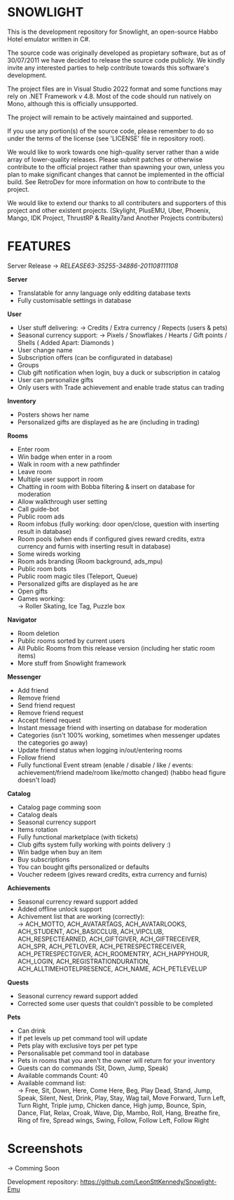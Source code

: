 # SNOWLIGHT

This is the development repository for Snowlight, an open-source Habbo
Hotel emulator written in C#.

The source code was originally developed as propietary software, but as of
30/07/2011 we have decided to release the source code publicly. We kindly
invite any interested parties to help contribute towards this software's
development.

The project files are in Visual Studio 2022 format and some functions may
rely on .NET Framework v 4.8. Most of the code should run natively on Mono,
although this is officially unsupported.

The project will remain to be actively maintained and supported.

If you use any portion(s) of the source code, please remember to do so
under the terms of the license (see 'LICENSE' file in repository root).

We would like to work towards one high-quality server rather than a
wide array of lower-quality releases. Please submit patches or
otherwise contribute to the official project rather than spawning
your own, unless you plan to make significant changes that cannot be
implemented in the official build. See RetroDev for more information on
how to contribute to the project.

We would like to extend our thanks to all contributers and supporters
of this project and other existent projects. (Skylight, PlusEMU, Uber, Phoenix, Mango, IDK Project, ThrustRP & Reality7and Another Projects contributers)

# FEATURES

Server Release -> *RELEASE63-35255-34886-201108111108*

**Server**

- Translatable for anny language only edditing database texts
- Fully customisable settings in database

**User**

- User stuff delivering:
-> Credits / Extra currency / Repects (users & pets)
- Seasonal currency support:
-> Pixels / Snowflakes / Hearts / Gift points / Shells ( Added Apart: Diamonds )
- User change name
- Subscription offers (can be configurated in database)
- Groups
- Club gift notification when login, buy a duck or subscription in catalog
- User can personalize gifts
- Only users with Trade achievement and enable trade status can trading

**Inventory**

- Posters shows her name
- Personalized gifts are displayed as he are (including in trading)

**Rooms** 

- Enter room
- Win badge when enter in a room
- Walk in room with a new pathfinder
- Leave room
- Multiple user support in room
- Chatting in room with Bobba filtering & insert on database for moderation
- Allow walkthrough user setting
- Call guide-bot
- Public room ads
- Room infobus (fully working: door open/close, question with inserting result in database)
- Room pools (when ends if configured gives reward credits, extra currency and furnis with inserting result in database)
- Some wireds working
- Room ads branding (Room background, ads_mpu)
- Public room bots
- Public room magic tiles (Teleport, Queue)
- Personalized gifts are displayed as he are
- Open gifts
- Games working:<br>
-> Roller Skating, Ice Tag, Puzzle box

**Navigator**

- Room deletion
- Public rooms sorted by current users
- All Public Rooms from this release version (including her static room items)
- More stuff from Snowlight framework

**Messenger**

- Add friend
- Remove friend
- Send friend request
- Remove friend request
- Accept friend request
- Instant message friend with inserting on database for moderation
- Categories (isn't 100% working, sometimes when messenger updates the categories go away)
- Update friend status when logging in/out/entering rooms
- Follow friend
- Fully functional Event stream (enable / disable / like / events: achievement/friend made/room like/motto changed) (habbo head figure doesn't load)

**Catalog** 

- Catalog page comming soon
- Catalog deals
- Seasonal currency support
- Items rotation
- Fully functional marketplace (with tickets)
- Club gifts system fully working with points delivery :)
- Win badge when buy an item
- Buy subscriptions
- You can bought gifts personalized or defaults
- Voucher redeem (gives reward credits, extra currency and furnis)

**Achievements**

- Seasonal currency reward support added
- Added offline unlock support
- Achivement list that are working (correctly):<br>
-> ACH_MOTTO, ACH_AVATARTAGS, ACH_AVATARLOOKS, ACH_STUDENT, ACH_BASICCLUB, ACH_VIPCLUB, ACH_RESPECTEARNED, ACH_GIFTGIVER, ACH_GIFTRECEIVER, ACH_SPR, ACH_PETLOVER, ACH_PETRESPECTRECEIVER, ACH_PETRESPECTGIVER, ACH_ROOMENTRY, ACH_HAPPYHOUR, ACH_LOGIN, ACH_REGISTRATIONDURATION, ACH_ALLTIMEHOTELPRESENCE, ACH_NAME, ACH_PETLEVELUP

**Quests**

- Seasonal currency reward support added
- Corrected some user quests that couldn't possible to be completed

**Pets** 

- Can drink
- If pet levels up pet command tool will update
- Pets play with exclusive toys per pet type
- Personalisable pet command tool in database
- Pets in rooms that you aren't the owner will return for your inventory
- Guests can do commands (Sit, Down, Jump, Speak) 
- Available commands Count: 40
- Available command list:<br>
-> Free, Sit, Down, Here, Come Here, Beg, Play Dead, Stand, Jump, Speak, Silent, Nest, Drink, Play, Stay, Wag tail, Move Forward, Turn Left, Turn Right, Triple jump, Chicken dance, High jump, Bounce, Spin, Dance, Flat, Relax, Croak, Wave, Dip, Mambo, Roll, Hang, Breathe fire, Ring of fire, Spread wings, Swing, Follow, Follow Left, Follow Right

# Screenshots

-> Comming Soon

Development repository:		https://github.com/LeonSttKennedy/Snowlight-Emu
